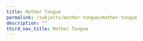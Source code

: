 ```yaml
---
title: Mother Tongue
permalink: /subjects/mother-tongue/mother-tongue
description: ""
third_nav_title: Mother Tongue
---
```

